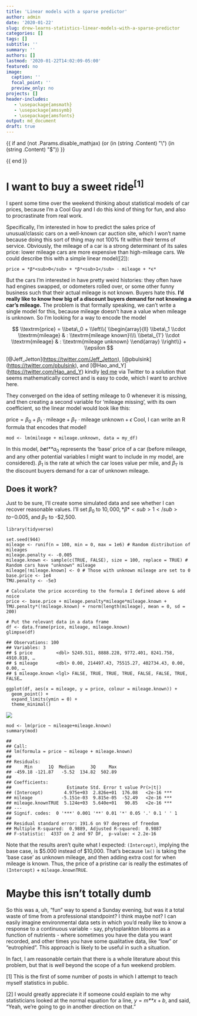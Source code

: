 ```yaml
---
title: 'Linear models with a sparse predictor'
author: admin
date: '2020-01-22'
slug: drew-learns-statistics-linear-models-with-a-sparse-predictor
categories: []
tags: []
subtitle: ''
summary: ''
authors: []
lastmod: '2020-01-22T14:02:09-05:00'
featured: no
image:
  caption: ''
  focal_point: ''
  preview_only: no
projects: []
header-includes:
   - \usepackage{amsmath}
   - \usepackage{amssymb}
   - \usepackage{amsfonts}
output: md_document
draft: true
---
```

  
{{ if and (not .Params.disable_mathjax) (or (in (string .Content) "\\") (in (string .Content) "$")) }}
<script src="{{ "/js/math-code.js" | relURL }}"></script>
<script async src="{{ .Site.Params.MathJaxCDN | default "//cdnjs.cloudflare.com/ajax/libs" }}/mathjax/{{ .Site.Params.MathJaxVersion | default "2.7.5" }}/MathJax.js?config=TeX-MML-AM_CHTML"></script>
{{ end }}

I want to buy a sweet ride<sup>[1]</sup>
=============================

I spent some time over the weekend thinking about statistical models of
car prices, because I’m a Cool Guy and I do this kind of thing
for fun, and also to procrastinate from real work.

Specifically, I’m interested in how to predict the sales price of
unusual/classic cars on a well-known car auction site, which I won’t
name because doing this sort of thing may not 100% fit within their
terms of service. Obviously, the mileage of a car is a strong
determinant of its sales price: lower mileage cars are more expensive
than high-mileage cars. We could describe this with a simple linear
model([2]):

    price = *β*<sub>0</sub> + *β*<sub>1</sub> ⋅ mileage + *ϵ*

But the cars I’m interested in have pretty weird histories: they often
have had engines swapped, or odometers rolled over, or some other funny
business such that their actual mileage is not known. Buyers hate this.
**I’d really like to know how big of a discount buyers demand for not
knowing a car’s mileage.** The problem is that formally speaking, we
can’t write a single model for this, because mileage doesn’t have a
value when mileage is unknown. So I’m looking for a way to encode the
model

$$
\\textrm{price} = \\beta\_0 + \\left\\{
  \\begin{array}{ll} 
    \\beta\_1 \\cdot \\textrm{mileage} & : \\textrm{mileage known}\\\\
    \\beta\_{1'} \\cdot \\textrm{mileage} & : \\textrm{mileage unknown}  
    \\end{array} \\right\\} + \\epsilon
$$

\[@Jeff\_Jetton\](<a href="https://twitter.com/Jeff_Jetton" class="uri">https://twitter.com/Jeff_Jetton</a>),
\[@pbulsink\](<a href="https://twitter.com/pbulsink" class="uri">https://twitter.com/pbulsink</a>),
and
\[@Hao\_and\_Y\](<a href="https://twitter.com/Hao_and_Y" class="uri">https://twitter.com/Hao_and_Y</a>)
kindly [led
me](https://twitter.com/drdrewsteen/status/1219267790563151884) via
Twitter to a solution that seems mathematically correct and is easy to
code, which I want to archive here.

They converged on the idea of setting mileage to 0 whenever it is
missing, and then creating a second variable for ‘mileage missing’, with
its own coefficient, so the linear model would look like this:

price = *β*<sub>0</sub> + *β*<sub>1</sub> ⋅ mileage + *β*<sub>1′</sub> ⋅ mileage unknown + *ϵ*
 Cool, I can write an R formula that encodes that model!

    mod <- lm(mileage + mileage.unknown, data = my_df)

In this model, *b**e**t**a*<sub>0</sub> represents the ‘base’ price of a
car (before mileage, and any other potential variables I might want to
include in my model, are considered). *β*<sub>1</sub> is the rate at
which the car loses value per mile, and *β*<sub>1′</sub> is the discount
buyers demand for a car of unknown mileage.

Does it work?
-------------

Just to be sure, I’ll create some simulated data and see whether I can
recover reasonable values. I’ll set *β*<sub>0</sub> to $10,000,
*β*<sub>1</sub> to -$0.005, and *β*<sub>1′</sub> to -$2,500.

    library(tidyverse)

    set.seed(944)
    mileage <- runif(n = 100, min = 0, max = 1e6) # Random distribution of mileages
    mileage.penalty <- -0.005 
    mileage.known <- sample(c(TRUE, FALSE), size = 100, replace = TRUE) # Random cars have "unknown" mileage
    mileage[!mileage.known] <- 0 # Those with unknown mileage are set to 0
    base.price <- 1e4
    TMU.penalty <- -5e3

    # Calculate the price according to the formula I defined above & add noice
    price <- base.price + mileage.penalty*mileage*mileage.known + TMU.penalty*(!mileage.known) + rnorm(length(mileage), mean = 0, sd = 200)

    # Put the relevant data in a data frame
    df <- data.frame(price, mileage, mileage.known)
    glimpse(df)

    ## Observations: 100
    ## Variables: 3
    ## $ price         <dbl> 5249.511, 8888.228, 9772.401, 8241.758, 4910.818, …
    ## $ mileage       <dbl> 0.00, 214497.43, 75515.27, 402734.43, 0.00, 0.00, …
    ## $ mileage.known <lgl> FALSE, TRUE, TRUE, TRUE, FALSE, FALSE, TRUE, FALSE…

    ggplot(df, aes(x = mileage, y = price, colour = mileage.known)) + 
      geom_point() + 
      expand_limits(ymin = 0) + 
      theme_minimal()

![](944_blog_post_files/figure-markdown_strict/unnamed-chunk-2-1.png)

    mod <- lm(price ~ mileage+mileage.known)
    summary(mod)

    ## 
    ## Call:
    ## lm(formula = price ~ mileage + mileage.known)
    ## 
    ## Residuals:
    ##     Min      1Q  Median      3Q     Max 
    ## -459.18 -121.87   -5.52  134.82  502.89 
    ## 
    ## Coefficients:
    ##                     Estimate Std. Error t value Pr(>|t|)    
    ## (Intercept)        4.975e+03  2.826e+01  176.08   <2e-16 ***
    ## mileage           -5.151e-03  9.815e-05  -52.49   <2e-16 ***
    ## mileage.knownTRUE  5.124e+03  5.640e+01   90.85   <2e-16 ***
    ## ---
    ## Signif. codes:  0 '***' 0.001 '**' 0.01 '*' 0.05 '.' 0.1 ' ' 1
    ## 
    ## Residual standard error: 191.6 on 97 degrees of freedom
    ## Multiple R-squared:  0.9889, Adjusted R-squared:  0.9887 
    ## F-statistic:  4337 on 2 and 97 DF,  p-value: < 2.2e-16

Note that the results aren’t quite what I expected: `(Intercept)`,
implying the base case, is $5.000 instead of $10,000. That’s because
`lm()` is taking the ‘base case’ as unknown mileage, and then adding
extra cost for when mileage is known. Thus, the price of a pristine car
is really the estimates of `(Intercept)` + `mileage.knownTRUE`.

Maybe this isn’t totally dumb
=============================

So this was a, uh, “fun” way to spend a Sunday evening, but was it a
total waste of time from a professional standpoint? I think maybe not? I
can easily imagine environmental data sets in which you’d really like to
know a response to a continuous variable - say, phytoplankton blooms as
a function of nutrients - where sometimes you have the data you want
recorded, and other times you have some qualitative data, like “low” or
“eutrophied”. This approach is likely to be useful in such a situation.

In fact, I am reasonable certain that there is a whole literature about
this problem, but that is *well* beyond the scope of a fun weekend
problem.

[1] This is the first of some number of posts in which I attempt to
teach myself statistics in public.

[2] I would greatly appreciate it if someone could explain to me why
statisticians looked at the normal equation for a line,
*y* = *m**x* + *b*, and said, “Yeah, we’re going to go in another
direction on that.”
